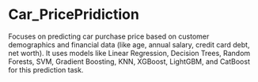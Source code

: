 # Car_PricePridiction
Focuses on predicting car purchase price based on customer demographics and financial data (like age, annual salary, credit card debt, net worth). It uses models like Linear Regression, Decision Trees, Random Forests, SVM, Gradient Boosting, KNN, XGBoost, LightGBM, and CatBoost for this prediction task.
